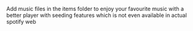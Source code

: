 Add music files in the items folder to enjoy your favourite music with a better player with seeding features which is not even available in actual spotify web

